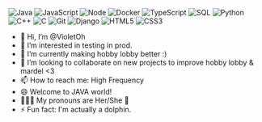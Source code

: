 
![Java](https://img.shields.io/badge/-Java-F14C40?style=for-the-badge&logo=CoffeeScript&logoColor=ffffff)
![JavaScript](https://img.shields.io/badge/-JavaScript-%23F7DF1C?style=for-the-badge&logo=javascript&logoColor=000000&labelColor=%23F7DF1C&color=%23FFCE5A)
![Node](https://img.shields.io/badge/-Nodejs-43853d?style=for-the-badge&logo=Node.js&logoColor=white)
![Docker](https://img.shields.io/badge/-Docker-46a2f1?style=for-the-badge&logo=docker&logoColor=ffffff)
![TypeScript](https://img.shields.io/badge/-TypeScript-007ACC?style=for-the-badge&logo=typescript&logoColor=white)
![SQL](https://img.shields.io/badge/-SQL-0062CC?style=for-the-badge&logo=Databricks&logoColor=ffffff)
![Python](https://img.shields.io/badge/-Python-306998?style=for-the-badge&logo=python&logoColor=FFFFFF)
![C++](https://img.shields.io/badge/-C++-00599C?style=for-the-badge&logo=Cplusplus&logoColor=ffffff)
![C](https://img.shields.io/badge/-C-A8B9CC?style=for-the-badge&logo=C&logoColor=0055B3)
![Git](https://img.shields.io/badge/-Git-253F4B?style=for-the-badge&logo=git&logoColor=ffffff)
![Django](https://img.shields.io/badge/-Django-092e20?style=for-the-badge&logo=Node.js&logoColor=white)
![HTML5](https://img.shields.io/badge/-HTML5-F05032?style=for-the-badge&logo=html5&logoColor=ffffff)
![CSS3](https://img.shields.io/badge/-CSS3-007ACC?style=for-the-badge&logo=css3)


- 👋 Hi, I’m @VioletOh
- 👀 I’m interested in testing in prod.
- 🌱 I’m currently making hobby lobby better :)
- 💞️ I’m looking to collaborate on new projects to improve hobby lobby & mardel <3
- 📫 How to reach me: High Frequency
- 😄 Welcome to JAVA world!
- 👩🏼‍💻 My pronouns are Her/She 🍫
- ⚡ Fun fact: I'm actually a dolphin.

<!---
VioletOh/VioletOh is a ✨ special ✨ repository because its `README.md` (this file) appears on your GitHub profile.
You can click the Preview link to take a look at your changes.
--->

